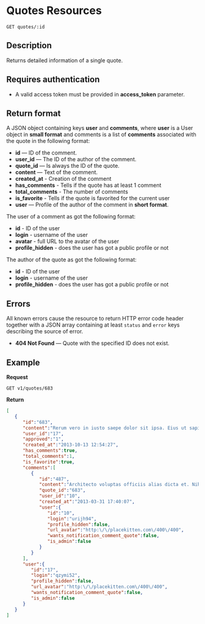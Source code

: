 # Quotes Resources

    GET quotes/:id

## Description
Returns detailed information of a single quote.

## Requires authentication
* A valid access token must be provided in **access_token** parameter.

## Return format
A JSON object containing keys **user** and **comments**, where **user** is a User object in **small format** and comments is a list of **comments** associated with the quote in the following format:

- **id** — ID of the comment.
- **user_id** — The ID of the author of the comment.
- **quote_id** — Is always the ID of the quote.
- **content** — Text of the comment.
- **created_at** - Creation of the comment
- **has_comments** - Tells if the quote has at least 1 comment
- **total_comments** - The number of comments
- **is_favorite** - Tells if the quote is favorited for the current user
- **user** — Profile of the author of the comment in **short format**.

The user of a comment as got the following format:

- **id** - ID of the user
- **login** - username of the user
- **avatar** - full URL to the avatar of the user
- **profile_hidden** - does the user has got a public profile or not

The author of the quote as got the following format:

- **id** - ID of the user
- **login** - username of the user
- **profile_hidden** - does the user has got a public profile or not

## Errors
All known errors cause the resource to return HTTP error code header together with a JSON array containing at least `status` and `error` keys describing the source of error.

- **404 Not Found** — Quote with the specified ID does not exist.

## Example
**Request**

    GET v1/quotes/683

**Return**
``` json
[
   {
      "id":"683",
      "content":"Rerum vero in iusto saepe dolor sit ipsa. Eius ut sapiente quod. Aut nobis atque perferendis maiores quos odit.",
      "user_id":"17",
      "approved":"1",
      "created_at":"2013-10-13 12:54:27",
      "has_comments":true,
      "total_comments":1,
      "is_favorite":true,
      "comments":[
         {
            "id":"487",
            "content":"Architecto voluptas officiis alias dicta et. Nihil libero eveniet sint qui quia. Vitae quas dicta consequatur qui et provident et. Non ut fugiat occaecati quia. Illum tenetur consequatur eum dolorem.",
            "quote_id":"683",
            "user_id":"10",
            "created_at":"2013-03-31 17:40:07",
            "user":{
               "id":"10",
               "login":"urijh94",
               "profile_hidden":false,
               "url_avatar":"http:\/\/placekitten.com\/400\/400",
               "wants_notification_comment_quote":false,
               "is_admin":false
            }
         }
      ],
      "user":{
         "id":"17",
         "login":"qzymi52",
         "profile_hidden":false,
         "url_avatar":"http:\/\/placekitten.com\/400\/400",
         "wants_notification_comment_quote":false,
         "is_admin":false
      }
   }
]
```